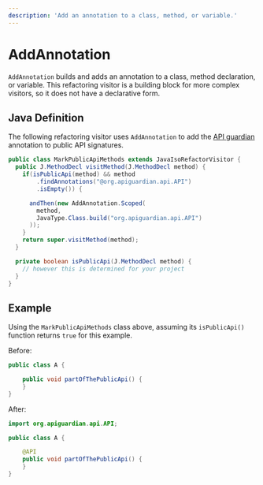 ```yaml
---
description: 'Add an annotation to a class, method, or variable.'
---
```


# AddAnnotation

`AddAnnotation` builds and adds an annotation to a class, method declaration, or variable. This refactoring visitor is a building block for more complex visitors, so it does not have a declarative form.

## Java Definition

The following refactoring visitor uses `AddAnnotation` to add the [API guardian](https://github.com/apiguardian-team/apiguardian) annotation to public API signatures.

```java
public class MarkPublicApiMethods extends JavaIsoRefactorVisitor {
  public J.MethodDecl visitMethod(J.MethodDecl method) {
    if(isPublicApi(method) && method
        .findAnnotations("@org.apiguardian.api.API")
        .isEmpty()) {

      andThen(new AddAnnotation.Scoped(
        method,
        JavaType.Class.build("org.apiguardian.api.API")
      ));
    }
    return super.visitMethod(method);
  }

  private boolean isPublicApi(J.MethodDecl method) {
    // however this is determined for your project
  }
}
```

## Example

Using the `MarkPublicApiMethods` class above, assuming its `isPublicApi()` function returns `true` for this example.

Before:

```java
public class A {

    public void partOfThePublicApi() {
    }
}
```

After:

```java
import org.apiguardian.api.API;

public class A {

    @API
    public void partOfThePublicApi() {
    }
}
```

